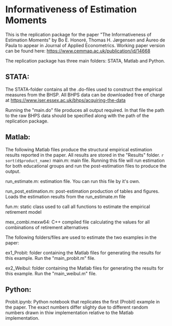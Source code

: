 # Informativeness of Estimation Moments

This is the replication package for the paper "The Informativeness of Estimation Moments"
by Bo E. Honoré, Thomas H. Jørgensen and Àureo de Paula to appear in Journal of Applied Econometrics.
Working paper version can be found here: https://www.cemmap.ac.uk/publication/id/14668

The replication package has three main folders: STATA, Matlab and Python.

STATA:
------
The STATA-folder contains all the .do-files used to construct the empirical measures from the BHSP. All BHPS data can be downloaded free of charge at https://www.iser.essex.ac.uk/bhps/acquiring-the-data

Running the "main.do" file produces all output required. In that file the path to the raw BHPS data should be specified along with the path of the replication package.

Matlab:
------
The following Matlab files produce the structural empirical estimation results reported in the paper. All results are stored in the "Results" folder.
<tt>`r sort(d$product_name)`</tt>
main.m:			main file. Running this file will run estimation for both educational groups and run the post-estimation files to produce the output.

run_estimate.m:		estimation file. You can run this file by it's own.	

run_post_estimation.m:	post-estimation production of tables and figures. Loads the estimation results from the run_estimate.m file	

fun.m:			static class used to call all functions to estimate the empirical retirement model

mex_combi.mexw64: 	C++ compiled file calculating the values for all combinations of retirement alternatives

The following folders/files are used to estimate the two examples in the paper:

ex1_Probit:		folder containing the Matlab files for generating the results for this example. Run the "main_probit.m" file.

ex2_Weibul:		folder containing the Matlab files for generating the results for this example. Run the "main_weibul.m" file.

Python:
------
Probit.ipynb:		Python notebook that replicates the first (Probit) example in the paper. The exact numbers differ slighty due to different random numbers drawn in thiw implementation relative to the Matlab implementation.
